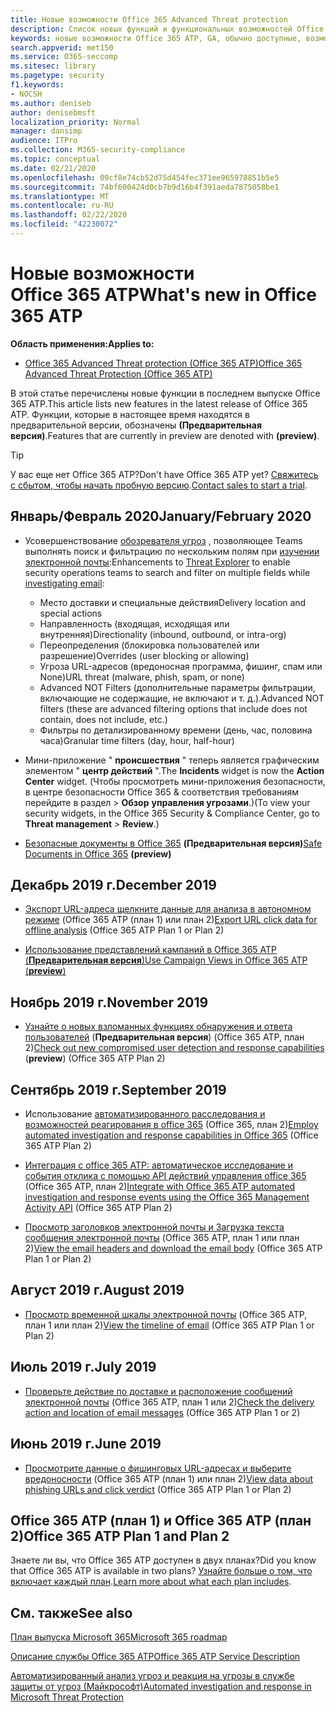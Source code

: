 ```yaml
---
title: Новые возможности Office 365 Advanced Threat protection
description: Список новых функций и функциональных возможностей Office 365 ATP
keywords: новые возможности Office 365 ATP, GA, обычно доступные, возможности, доступные, новые
search.appverid: met150
ms.service: O365-seccomp
ms.sitesec: library
ms.pagetype: security
f1.keywords:
- NOCSH
ms.author: deniseb
author: denisebmsft
localization_priority: Normal
manager: dansimp
audience: ITPro
ms.collection: M365-security-compliance
ms.topic: conceptual
ms.date: 02/21/2020
ms.openlocfilehash: 09cf8e74cb52d75d454fec371ee965978851b5e5
ms.sourcegitcommit: 74bf600424d0cb7b9d16b4f391aeda7875058be1
ms.translationtype: MT
ms.contentlocale: ru-RU
ms.lasthandoff: 02/22/2020
ms.locfileid: "42230072"
---
```

# <a name="whats-new-in-office-365-atp"></a><span data-ttu-id="4f521-104">Новые возможности Office 365 ATP</span><span class="sxs-lookup"><span data-stu-id="4f521-104">What's new in Office 365 ATP</span></span>

<span data-ttu-id="4f521-105">**Область применения:**</span><span class="sxs-lookup"><span data-stu-id="4f521-105">**Applies to:**</span></span>

- [<span data-ttu-id="4f521-106">Office 365 Advanced Threat protection (Office 365 ATP)</span><span class="sxs-lookup"><span data-stu-id="4f521-106">Office 365 Advanced Threat Protection (Office 365 ATP)</span></span>](office-365-atp.md)

<span data-ttu-id="4f521-107">В этой статье перечислены новые функции в последнем выпуске Office 365 ATP.</span><span class="sxs-lookup"><span data-stu-id="4f521-107">This article lists new features in the latest release of Office 365 ATP.</span></span> <span data-ttu-id="4f521-108">Функции, которые в настоящее время находятся в предварительной версии, обозначены **(Предварительная версия)**.</span><span class="sxs-lookup"><span data-stu-id="4f521-108">Features that are currently in preview are denoted with **(preview)**.</span></span>

> [!TIP]
> <span data-ttu-id="4f521-109">У вас еще нет Office 365 ATP?</span><span class="sxs-lookup"><span data-stu-id="4f521-109">Don't have Office 365 ATP yet?</span></span> <span data-ttu-id="4f521-110">[Свяжитесь с сбытом, чтобы начать пробную версию](https://go.microsoft.com/fwlink/p/?LinkId=518644).</span><span class="sxs-lookup"><span data-stu-id="4f521-110">[Contact sales to start a trial](https://go.microsoft.com/fwlink/p/?LinkId=518644).</span></span>

## <a name="januaryfebruary-2020"></a><span data-ttu-id="4f521-111">Январь/Февраль 2020</span><span class="sxs-lookup"><span data-stu-id="4f521-111">January/February 2020</span></span>

- <span data-ttu-id="4f521-112">Усовершенствование [обозревателя угроз](threat-explorer.md) , позволяющее Teams выполнять поиск и фильтрацию по нескольким полям при [изучении электронной почты](investigate-malicious-email-that-was-delivered.md):</span><span class="sxs-lookup"><span data-stu-id="4f521-112">Enhancements to [Threat Explorer](threat-explorer.md) to enable security operations teams to search and filter on multiple fields while [investigating email](investigate-malicious-email-that-was-delivered.md):</span></span>
    - <span data-ttu-id="4f521-113">Место доставки и специальные действия</span><span class="sxs-lookup"><span data-stu-id="4f521-113">Delivery location and special actions</span></span>
    - <span data-ttu-id="4f521-114">Направленность (входящая, исходящая или внутренняя)</span><span class="sxs-lookup"><span data-stu-id="4f521-114">Directionality (inbound, outbound, or intra-org)</span></span>
    - <span data-ttu-id="4f521-115">Переопределения (блокировка пользователей или разрешение)</span><span class="sxs-lookup"><span data-stu-id="4f521-115">Overrides (user blocking or allowing)</span></span>
    - <span data-ttu-id="4f521-116">Угроза URL-адресов (вредоносная программа, фишинг, спам или None)</span><span class="sxs-lookup"><span data-stu-id="4f521-116">URL threat (malware, phish, spam, or none)</span></span>
    - <span data-ttu-id="4f521-117">Advanced NOT Filters (дополнительные параметры фильтрации, включающие не содержащие, не включают и т. д.).</span><span class="sxs-lookup"><span data-stu-id="4f521-117">Advanced NOT filters (these are advanced filtering options that include does not contain, does not include, etc.)</span></span>
    - <span data-ttu-id="4f521-118">Фильтры по детализированному времени (день, час, половина часа)</span><span class="sxs-lookup"><span data-stu-id="4f521-118">Granular time filters (day, hour, half-hour)</span></span> 

- <span data-ttu-id="4f521-119">Мини-приложение " **происшествия** " теперь является графическим элементом " **центр действий** ".</span><span class="sxs-lookup"><span data-stu-id="4f521-119">The **Incidents** widget is now the **Action Center** widget.</span></span> <span data-ttu-id="4f521-120">(Чтобы просмотреть мини-приложения безопасности, в центре безопасности Office 365 & соответствия требованиям перейдите в раздел > **Обзор** **управления угрозами**.)</span><span class="sxs-lookup"><span data-stu-id="4f521-120">(To view your security widgets, in the Office 365 Security & Compliance Center, go to **Threat management** > **Review**.)</span></span>

- <span data-ttu-id="4f521-121">[Безопасные документы в Office 365](https://docs.microsoft.com/microsoft-365/security/office-365-security/safe-docs) **(Предварительная версия)**</span><span class="sxs-lookup"><span data-stu-id="4f521-121">[Safe Documents in Office 365](https://docs.microsoft.com/microsoft-365/security/office-365-security/safe-docs) **(preview)**</span></span>

## <a name="december-2019"></a><span data-ttu-id="4f521-122">Декабрь 2019 г.</span><span class="sxs-lookup"><span data-stu-id="4f521-122">December 2019</span></span>

- <span data-ttu-id="4f521-123">[Экспорт URL-адреса щелкните данные для анализа в автономном режиме](threat-explorer.md#new-features-in-threat-explorer-and-real-time-detections) (Office 365 ATP (план 1) или план 2)</span><span class="sxs-lookup"><span data-stu-id="4f521-123">[Export URL click data for offline analysis](threat-explorer.md#new-features-in-threat-explorer-and-real-time-detections) (Office 365 ATP Plan 1 or Plan 2)</span></span>

- [<span data-ttu-id="4f521-124">Использование представлений кампаний в Office 365 ATP (**Предварительная версия**)</span><span class="sxs-lookup"><span data-stu-id="4f521-124">Use Campaign Views in Office 365 ATP (**preview**)</span></span>](campaigns.md)

## <a name="november-2019"></a><span data-ttu-id="4f521-125">Ноябрь 2019 г.</span><span class="sxs-lookup"><span data-stu-id="4f521-125">November 2019</span></span>

- <span data-ttu-id="4f521-126">[Узнайте о новых взломанных функциях обнаружения и ответа пользователей](address-compromised-users-quickly.md) (**Предварительная версия**) (Office 365 ATP, план 2)</span><span class="sxs-lookup"><span data-stu-id="4f521-126">[Check out new compromised user detection and response capabilities](address-compromised-users-quickly.md) (**preview**) (Office 365 ATP Plan 2)</span></span>

## <a name="september-2019"></a><span data-ttu-id="4f521-127">Сентябрь 2019 г.</span><span class="sxs-lookup"><span data-stu-id="4f521-127">September 2019</span></span>

- <span data-ttu-id="4f521-128">Использование [автоматизированного расследования и возможностей реагирования в office 365](automated-investigation-response-office.md) (Office 365, план 2)</span><span class="sxs-lookup"><span data-stu-id="4f521-128">[Employ automated investigation and response capabilities in Office 365](automated-investigation-response-office.md) (Office 365 ATP Plan 2)</span></span>

- <span data-ttu-id="4f521-129">[Интеграция с office 365 ATP: автоматическое исследование и события отклика с помощью API действий управления office 365](https://docs.microsoft.com/office/office-365-management-api/office-365-management-activity-api-schema#office-365-advanced-threat-protection-and-threat-investigation-and-response-schema) (Office 365 ATP, план 2)</span><span class="sxs-lookup"><span data-stu-id="4f521-129">[Integrate with Office 365 ATP automated investigation and response events using the Office 365 Management Activity API](https://docs.microsoft.com/office/office-365-management-api/office-365-management-activity-api-schema#office-365-advanced-threat-protection-and-threat-investigation-and-response-schema) (Office 365 ATP Plan 2)</span></span>

- <span data-ttu-id="4f521-130">[Просмотр заголовков электронной почты и Загрузка текста сообщения электронной почты](investigate-malicious-email-that-was-delivered.md) (Office 365 ATP, план 1 или план 2)</span><span class="sxs-lookup"><span data-stu-id="4f521-130">[View the email headers and download the email body](investigate-malicious-email-that-was-delivered.md) (Office 365 ATP Plan 1 or Plan 2)</span></span>

## <a name="august-2019"></a><span data-ttu-id="4f521-131">Август 2019 г.</span><span class="sxs-lookup"><span data-stu-id="4f521-131">August 2019</span></span>

- <span data-ttu-id="4f521-132">[Просмотр временной шкалы электронной почты](investigate-malicious-email-that-was-delivered.md#view-the-timeline-of-your-email) (Office 365 ATP, план 1 или план 2)</span><span class="sxs-lookup"><span data-stu-id="4f521-132">[View the timeline of email](investigate-malicious-email-that-was-delivered.md#view-the-timeline-of-your-email) (Office 365 ATP Plan 1 or Plan 2)</span></span>

## <a name="july-2019"></a><span data-ttu-id="4f521-133">Июль 2019 г.</span><span class="sxs-lookup"><span data-stu-id="4f521-133">July 2019</span></span>

- <span data-ttu-id="4f521-134">[Проверьте действие по доставке и расположение сообщений электронной почты](investigate-malicious-email-that-was-delivered.md#check-the-delivery-action-and-location) (Office 365 ATP, план 1 или 2)</span><span class="sxs-lookup"><span data-stu-id="4f521-134">[Check the delivery action and location of email messages](investigate-malicious-email-that-was-delivered.md#check-the-delivery-action-and-location) (Office 365 ATP Plan 1 or 2)</span></span>

## <a name="june-2019"></a><span data-ttu-id="4f521-135">Июнь 2019 г.</span><span class="sxs-lookup"><span data-stu-id="4f521-135">June 2019</span></span>

- <span data-ttu-id="4f521-136">[Просмотрите данные о фишинговых URL-адресах и выберите вредоносности](threat-explorer.md#view-data-about-phishing-urls-and-click-verdict) (Office 365 ATP (план 1) или план 2)</span><span class="sxs-lookup"><span data-stu-id="4f521-136">[View data about phishing URLs and click verdict](threat-explorer.md#view-data-about-phishing-urls-and-click-verdict) (Office 365 ATP Plan 1 or Plan 2)</span></span>

## <a name="office-365-atp-plan-1-and-plan-2"></a><span data-ttu-id="4f521-137">Office 365 ATP (план 1) и Office 365 ATP (план 2)</span><span class="sxs-lookup"><span data-stu-id="4f521-137">Office 365 ATP Plan 1 and Plan 2</span></span>

<span data-ttu-id="4f521-138">Знаете ли вы, что Office 365 ATP доступен в двух планах?</span><span class="sxs-lookup"><span data-stu-id="4f521-138">Did you know that Office 365 ATP is available in two plans?</span></span> <span data-ttu-id="4f521-139">[Узнайте больше о том, что включает каждый план](office-365-atp.md#office-365-atp-plan-1-and-plan-2).</span><span class="sxs-lookup"><span data-stu-id="4f521-139">[Learn more about what each plan includes](office-365-atp.md#office-365-atp-plan-1-and-plan-2).</span></span>

## <a name="see-also"></a><span data-ttu-id="4f521-140">См. также</span><span class="sxs-lookup"><span data-stu-id="4f521-140">See also</span></span>

[<span data-ttu-id="4f521-141">План выпуска Microsoft 365</span><span class="sxs-lookup"><span data-stu-id="4f521-141">Microsoft 365 roadmap</span></span>](https://www.microsoft.com/microsoft-365/roadmap)

[<span data-ttu-id="4f521-142">Описание службы Office 365 ATP</span><span class="sxs-lookup"><span data-stu-id="4f521-142">Office 365 ATP Service Description</span></span>](https://docs.microsoft.com/office365/servicedescriptions/office-365-advanced-threat-protection-service-description)

[<span data-ttu-id="4f521-143">Автоматизированный анализ угроз и реакция на угрозы в службе защиты от угроз (Майкрософт)</span><span class="sxs-lookup"><span data-stu-id="4f521-143">Automated investigation and response in Microsoft Threat Protection</span></span>](https://docs.microsoft.com/microsoft-365/security/mtp/mtp-autoir)
